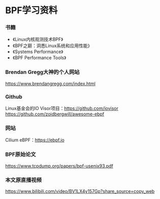 # BPF学习资料

### 书籍

- 《Linux内核观测技术BPF》
- 《BPF之巅：洞悉Linux系统和应用性能》
- 《Systems Performance》
- 《BPF Performance Tools》

### Brendan Gregg大神的个人网站

https://www.brendangregg.com/index.html

### Github

Linux基金会的IO Visor项目：https://github.com/iovisor https://github.com/zoidbergwill/awesome-ebpf

### 网站

Cilium eBPF：https://ebpf.io

### BPF原始论文

https://www.tcpdump.org/papers/bpf-usenix93.pdf

### 本文原直播视频

https://www.bilibili.com/video/BV1LX4y157Gp?share_source=copy_web